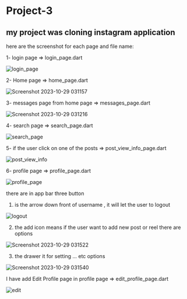 # Project-3

## my project was cloning instagram application
here are the screenshot for each page and file name:

1- login page => login_page.dart

![login_page](https://github.com/rahafwmaq/Project-3/assets/86989761/c86d3698-fc5a-4852-b519-f5b073c9a1d4)

2- Home page => home_page.dart

![Screenshot 2023-10-29 031157](https://github.com/rahafwmaq/Project-3/assets/86989761/7e7acd7f-3dec-48c8-a366-92348fa5e689)

3- messages page from home page => messages_page.dart

![Screenshot 2023-10-29 031216](https://github.com/rahafwmaq/Project-3/assets/86989761/cfa7ecac-a52b-4c33-9a6f-2bfdf54a89c6)

4- search page => search_page.dart

![search_page](https://github.com/rahafwmaq/Project-3/assets/86989761/9128a2e4-9c06-4b0d-8a3f-9e976605a96e)

5- if the user click on one of the posts => post_view_info_page.dart

![post_view_info](https://github.com/rahafwmaq/Project-3/assets/86989761/4fe7cb89-116b-4709-8ab1-90ced5e9396e)

6- profile page => profile_page.dart

![profile_page](https://github.com/rahafwmaq/Project-3/assets/86989761/135b6fa7-ae2b-4fa8-a8e0-8376d3c8632b)

there are in app bar three button 
   1. is the arrow down front of username , it will let the user to logout

![logout](https://github.com/rahafwmaq/Project-3/assets/86989761/27598322-03ec-4cb4-9fc5-0f5ca85e07c3)


   2. the add icon means if the user want to add new post or reel there are options

![Screenshot 2023-10-29 031522](https://github.com/rahafwmaq/Project-3/assets/86989761/a85fd400-b08e-4dd7-9dc8-c89938310590)


   3. the drawer it for setting ... etc options

![Screenshot 2023-10-29 031540](https://github.com/rahafwmaq/Project-3/assets/86989761/e7965625-07cf-4525-b577-2f5b64f7344a)

I have add Edit Profile page in profile page => edit_profile_page.dart

![edit](https://github.com/rahafwmaq/Project-3/assets/86989761/f4b7c157-839b-4ccb-81c9-be8d30f66e9c)


